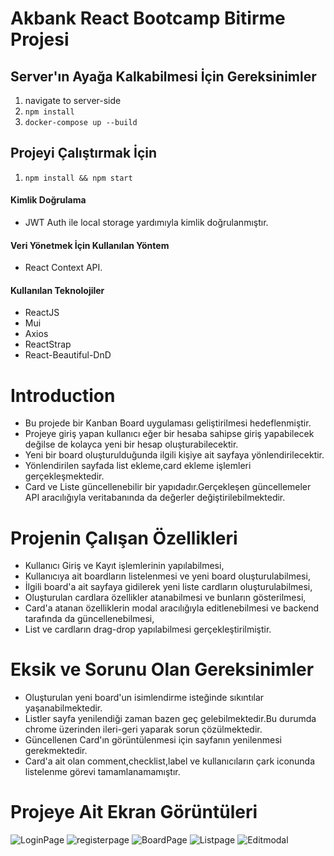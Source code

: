 # Akbank React Bootcamp Bitirme Projesi
 
## Server'ın Ayağa Kalkabilmesi İçin Gereksinimler
1. navigate to server-side
2. <code>npm install</code>
3. <code>docker-compose up --build</code>

## Projeyi Çalıştırmak İçin
1. <code>npm install && npm start</code>


#### Kimlik Doğrulama
* JWT Auth ile local storage yardımıyla kimlik doğrulanmıştır.

#### Veri Yönetmek İçin Kullanılan Yöntem
* React Context API.

#### Kullanılan Teknolojiler
- ReactJS
- Mui
- Axios
- ReactStrap
- React-Beautiful-DnD

# Introduction
- Bu projede bir Kanban Board uygulaması geliştirilmesi hedeflenmiştir.
- Projeye giriş yapan kullanıcı eğer bir hesaba sahipse giriş yapabilecek değilse de kolayca yeni bir hesap oluşturabilecektir.
- Yeni bir board oluşturulduğunda ilgili kişiye ait sayfaya yönlendirilecektir.
- Yönlendirilen sayfada list ekleme,card ekleme işlemleri gerçekleşmektedir.
- Card ve Liste güncellenebilir bir yapıdadır.Gerçekleşen güncellemeler API aracılığıyla veritabanında da değerler değiştirilebilmektedir.

# Projenin Çalışan Özellikleri
- Kullanıcı Giriş ve Kayıt işlemlerinin yapılabilmesi,
- Kullanıcıya ait boardların listelenmesi ve yeni board oluşturulabilmesi,
- İlgili board'a ait sayfaya gidilerek yeni liste cardların oluşturulabilmesi,
- Oluşturulan cardlara özellikler atanabilmesi ve bunların gösterilmesi,
- Card'a atanan özelliklerin modal aracılığıyla editlenebilmesi ve backend tarafında da güncellenebilmesi,
- List ve cardların drag-drop yapılabilmesi gerçekleştirilmiştir.

# Eksik ve Sorunu Olan Gereksinimler
- Oluşturulan yeni board'un isimlendirme isteğinde sıkıntılar yaşanabilmektedir.
- Listler sayfa yenilendiği zaman bazen geç gelebilmektedir.Bu durumda chrome üzerinden ileri-geri yaparak sorun çözülmektedir.
- Güncellenen Card'ın görüntülenmesi için sayfanın yenilenmesi gerekmektedir.
- Card'a ait olan comment,checklist,label ve kullanıcıların çark iconunda listelenme görevi tamamlanamamıştır. 

# Projeye Ait Ekran Görüntüleri

![LoginPage](https://user-images.githubusercontent.com/44654527/197049331-cfe92f25-6608-46c6-9b81-be4f645dc820.png)
![registerpage](https://user-images.githubusercontent.com/44654527/197049042-0124c089-8a76-41fd-b2b3-fc73e3206ad2.png)
![BoardPage](https://user-images.githubusercontent.com/44654527/197048345-d7242452-0b80-4ed1-a334-7c08faf3cf8a.png)
![Listpage](https://user-images.githubusercontent.com/44654527/197048986-e6dc8fdd-ee44-4563-ad90-135744c4a067.png)
![Editmodal](https://user-images.githubusercontent.com/44654527/197049018-353c2609-ed9a-4743-8c99-4e8fadf9e506.png)

